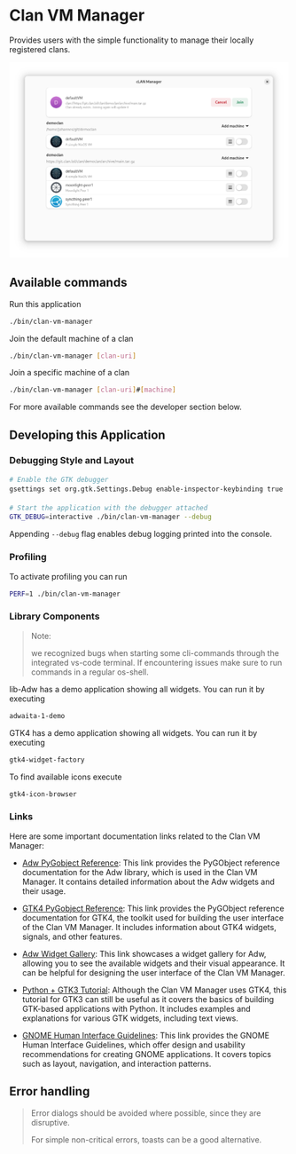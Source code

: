 # Clan VM Manager

Provides users with the simple functionality to manage their locally registered clans.

![app-preview](screenshots/image.png)

## Available commands

Run this application

```bash
./bin/clan-vm-manager
```

Join the default machine of a clan

```bash
./bin/clan-vm-manager [clan-uri]
```

Join a specific machine of a clan

```bash
./bin/clan-vm-manager [clan-uri]#[machine]
```

For more available commands see the developer section below.

## Developing this Application

### Debugging Style and Layout

```bash
# Enable the GTK debugger
gsettings set org.gtk.Settings.Debug enable-inspector-keybinding true

# Start the application with the debugger attached
GTK_DEBUG=interactive ./bin/clan-vm-manager --debug
```

Appending `--debug` flag enables debug logging printed into the console.

### Profiling

To activate profiling you can run

```bash
PERF=1 ./bin/clan-vm-manager
```

### Library Components

> Note:
>
> we recognized bugs when starting some cli-commands through the integrated vs-code terminal.
> If encountering issues make sure to run commands in a regular os-shell.

lib-Adw has a demo application showing all widgets. You can run it by executing

```bash
adwaita-1-demo
```

GTK4 has a demo application showing all widgets. You can run it by executing

```bash
gtk4-widget-factory
```

To find available icons execute

```bash
gtk4-icon-browser
```

### Links

Here are some important documentation links related to the Clan VM Manager:

- [Adw PyGobject Reference](http://lazka.github.io/pgi-docs/index.html#Adw-1): This link provides the PyGObject reference documentation for the Adw library, which is used in the Clan VM Manager. It contains detailed information about the Adw widgets and their usage.

- [GTK4 PyGobject Reference](http://lazka.github.io/pgi-docs/index.html#Gtk-4.0): This link provides the PyGObject reference documentation for GTK4, the toolkit used for building the user interface of the Clan VM Manager. It includes information about GTK4 widgets, signals, and other features.

- [Adw Widget Gallery](https://gnome.pages.gitlab.gnome.org/libadwaita/doc/main/widget-gallery.html): This link showcases a widget gallery for Adw, allowing you to see the available widgets and their visual appearance. It can be helpful for designing the user interface of the Clan VM Manager.

- [Python + GTK3 Tutorial](https://python-gtk-3-tutorial.readthedocs.io/en/latest/textview.html): Although the Clan VM Manager uses GTK4, this tutorial for GTK3 can still be useful as it covers the basics of building GTK-based applications with Python. It includes examples and explanations for various GTK widgets, including text views.

- [GNOME Human Interface Guidelines](https://developer.gnome.org/hig/): This link provides the GNOME Human Interface Guidelines, which offer design and usability recommendations for creating GNOME applications. It covers topics such as layout, navigation, and interaction patterns.

## Error handling

> Error dialogs should be avoided where possible, since they are disruptive. 
> 
> For simple non-critical errors, toasts can be a good alternative.